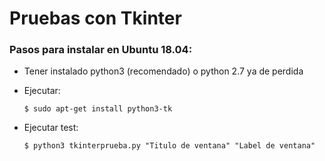 # Pruebas con Tkinter

### Pasos para instalar en Ubuntu 18.04:
- Tener instalado python3 (recomendado) o python 2.7 ya de perdida
- Ejecutar: 

    `$ sudo apt-get install python3-tk`
- Ejecutar test:

    `$ python3 tkinterprueba.py "Titulo de ventana" "Label de ventana"`
